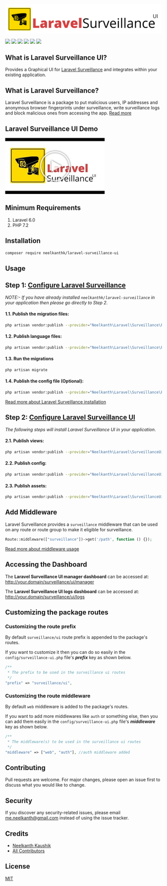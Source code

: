 ![Laravel Surveillance UI Logo](https://github.com/neelkanthk/repo_logos/blob/master/LaravelSurveillanceUI_small.png?raw=true)

![](https://img.shields.io/github/v/release/neelkanthk/laravel-surveillance-ui?style=for-the-badge)
![](https://img.shields.io/packagist/php-v/neelkanthk/laravel-surveillance-ui.svg?style=for-the-badge)
![](https://img.shields.io/badge/Laravel-%3E%3D6.0-red?style=for-the-badge)
![](https://img.shields.io/github/stars/neelkanthk/laravel-surveillance-ui?style=for-the-badge)
![](https://img.shields.io/github/issues/neelkanthk/laravel-surveillance-ui?style=for-the-badge)
![](https://img.shields.io/github/license/neelkanthk/laravel-surveillance-ui?style=for-the-badge)

## What is Laravel Surveillance UI?

Provides a Graphical UI for [Laravel Surveillance](https://github.com/neelkanthk/laravel-surveillance) and integrates within your existing application.

## What is Laravel Surveillance?

Laravel Surveillance is a package to put malicious users, IP addresses and anonymous browser fingerprints under surveillance, write surveillance logs and block malicious ones from accessing the app. [Read more](https://github.com/neelkanthk/laravel-surveillance#laravel-surveillance-)

## Laravel Surveillance UI Demo

[![](https://raw.githubusercontent.com/neelkanthk/repo_logos/master/LaravelSurveillanceUi-DemoImg.jpg)](https://www.youtube.com/watch?v=G0foqT7WPeA)

## Minimum Requirements

1. Laravel 6.0  
2. PHP 7.2

## Installation  

```bash
composer require neelkanthk/laravel-surveillance-ui
```

## Usage

## Step 1: [Configure Laravel Surveillance](#step-1)

_NOTE:- If you have already installed ```neelkanthk/laravel-surveillance``` in your application then please go directly to Step 2_.


#### 1.1. Publish the migration files:
```bash
php artisan vendor:publish --provider="Neelkanth\Laravel\Surveillance\Providers\SurveillanceServiceProvider" --tag="migrations"
```

#### 1.2. Publish language files:
```bash
php artisan vendor:publish --provider="Neelkanth\Laravel\Surveillance\Providers\SurveillanceServiceProvider" --tag="lang"
```

#### 1.3. Run the migrations
```bash
php artisan migrate
```

#### 1.4. Publish the config file (Optional):
```bash
php artisan vendor:publish --provider="Neelkanth\Laravel\Surveillance\Providers\SurveillanceServiceProvider" --tag="config"
```

[Read more about Laravel Surveillance installation](https://github.com/neelkanthk/laravel-surveillance#installation)

## Step 2: [Configure Laravel Surveillance UI](#step-2)

_The following steps will install Laravel Surveillance UI in your application_.

#### 2.1. Publish views:
```bash
php artisan vendor:publish --provider="Neelkanth\Laravel\SurveillanceUi\Providers\SurveillanceUiServiceProvider" --tag="views"
```

#### 2.2. Publish config:
```bash
php artisan vendor:publish --provider="Neelkanth\Laravel\SurveillanceUi\Providers\SurveillanceUiServiceProvider" --tag="config"
```

#### 2.3. Publish assets:
```bash
php artisan vendor:publish --provider="Neelkanth\Laravel\SurveillanceUi\Providers\SurveillanceUiServiceProvider" --tag="assets"
```

## Add Middleware

Laravel Surveillance provides a ```surveillance``` middleware that can be used on any route or route group to make it eligible for surveillance.

```php
Route::middleware(["surveillance"])->get('/path', function () {});
```

[Read more about middleware usage](https://github.com/neelkanthk/laravel-surveillance#middleware-usage)

## Accessing the Dashboard

The **Laravel Surveillance UI manager dashboard** can be accessed at: http://your.domain/surveillance/ui/manager

The **Laravel Surveillance UI logs dashboard** can be accessed at: http://your.domain/surveillance/ui/logs

## Customizing the package routes

### Customizing the route prefix

By default ```surveillance/ui``` route prefix is appended to the package's routes.

If you want to customize it then you can do so easily in the ```config/surveillance-ui.php``` file's _**prefix**_ key as shown below.

```php
/**
 * The prefix to be used in the surveillance ui routes
 */
"prefix" => "surveillance/ui",
```

### Customizing the route middleware

By default ```web``` middleware is added to the package's routes. 

If you want to add more middlewares like ```auth``` or something else, then you can add them easily in the ```config/surveillance-ui.php``` file's _**middleware**_ key as shown below.

```php
/**
 * The middleware(s) to be used in the surveillance ui routes
 */
"middleware" => ["web", "auth"], //auth middleware added
```

## Contributing
Pull requests are welcome. For major changes, please open an issue first to discuss what you would like to change.

## Security
If you discover any security-related issues, please email me.neelkanth@gmail.com instead of using the issue tracker.

## Credits

- [Neelkanth Kaushik](https://github.com/neelkanthk)
- [All Contributors](../../contributors)

## License
[MIT](https://choosealicense.com/licenses/mit/)